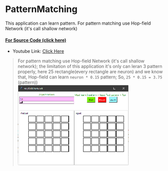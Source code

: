 # PatternMatching
This application can learn pattern. For pattern matching use Hop-field Network (it's call shallow network)
#### [For Source Code (click here)](https://github.com/abuhanifnumani/PatternMatching/blob/master/Pattern%20matching%20(Hop-field)%20Application.ipynb)
  * Youtube Link: [Click Here](https://youtu.be/MHTJCPf3odk)
  > For pattern matching use Hop-field Network (it's call shallow network); the limitation of this application it's only can leran 3 pattern properly,  here 25 rectangle(every rectangle are neuron) and we know that, Hop-field can learn `neuron * 0.15` pattern; So, `25 * 0.15 = 3.75` (pattern))
  <br> ![Application UI](https://github.com/abuhanifnumani/PatternMatching/blob/main/Hop-Field%20Application.png)
  

